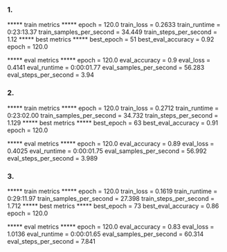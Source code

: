 ### 1. 

***** train metrics *****
  epoch                    =      120.0
  train_loss               =     0.2633
  train_runtime            = 0:23:13.37
  train_samples_per_second =     34.449
  train_steps_per_second   =       1.12
***** best metrics *****
  best_epoch         =    51
  best_eval_accuracy =  0.92
  epoch              = 120.0

***** eval metrics *****
  epoch                   =      120.0
  eval_accuracy           =        0.9
  eval_loss               =     0.4141
  eval_runtime            = 0:00:01.77
  eval_samples_per_second =     56.283
  eval_steps_per_second   =       3.94

### 2. 

***** train metrics *****
  epoch                    =      120.0
  train_loss               =     0.2712
  train_runtime            = 0:23:02.00
  train_samples_per_second =     34.732
  train_steps_per_second   =      1.129
***** best metrics *****
  best_epoch         =    63
  best_eval_accuracy =  0.91
  epoch              = 120.0

***** eval metrics *****
  epoch                   =      120.0
  eval_accuracy           =       0.89
  eval_loss               =     0.4025
  eval_runtime            = 0:00:01.75
  eval_samples_per_second =     56.992
  eval_steps_per_second   =      3.989

### 3.

***** train metrics *****
  epoch                    =      120.0
  train_loss               =     0.1619
  train_runtime            = 0:29:11.97
  train_samples_per_second =     27.398
  train_steps_per_second   =      1.712
***** best metrics *****
  best_epoch         =    73
  best_eval_accuracy =  0.86
  epoch              = 120.0

***** eval metrics *****
  epoch                   =      120.0
  eval_accuracy           =       0.83
  eval_loss               =     1.0136
  eval_runtime            = 0:00:01.65
  eval_samples_per_second =     60.314
  eval_steps_per_second   =      7.841